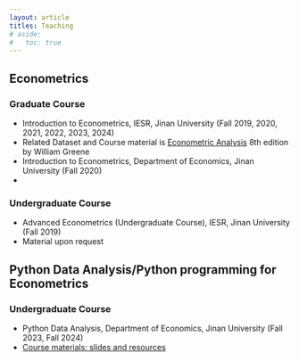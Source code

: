 ```yaml
---
layout: article
titles: Teaching
# aside:
#   toc: true
---
```

## Econometrics
### Graduate Course
- Introduction to Econometrics, IESR, Jinan University (Fall 2019, 2020, 2021, 2022, 2023, 2024)
- Related Dataset and Course material is [Econometric Analysis](https://pages.stern.nyu.edu/~wgreene/Text/econometricanalysis.htm) 8th edition by William Greene
- Introduction to Econometrics, Department of Economics, Jinan University (Fall 2020)
- 
### Undergraduate Course
- Advanced Econometrics (Undergraduate Course), IESR, Jinan University (Fall 2019)
- Material upon request

## Python Data Analysis/Python programming for Econometrics
### Undergraduate Course
- Python Data Analysis, Department of Economics, Jinan University (Fall 2023, Fall 2024)
- [Course materials: slides and resources](http://pythonmetrics.com)
